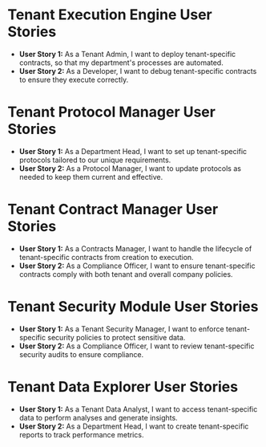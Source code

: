# Tenant Execution Engine User Stories  
  
- **User Story 1:** As a Tenant Admin, I want to deploy tenant-specific contracts, so that my department's processes are automated.  
- **User Story 2:** As a Developer, I want to debug tenant-specific contracts to ensure they execute correctly.  

# Tenant Protocol Manager User Stories  
  
- **User Story 1:** As a Department Head, I want to set up tenant-specific protocols tailored to our unique requirements.  
- **User Story 2:** As a Protocol Manager, I want to update protocols as needed to keep them current and effective.  

# Tenant Contract Manager User Stories  
  
- **User Story 1:** As a Contracts Manager, I want to handle the lifecycle of tenant-specific contracts from creation to execution.  
- **User Story 2:** As a Compliance Officer, I want to ensure tenant-specific contracts comply with both tenant and overall company policies.  

# Tenant Security Module User Stories  
  
- **User Story 1:** As a Tenant Security Manager, I want to enforce tenant-specific security policies to protect sensitive data.  
- **User Story 2:** As a Compliance Officer, I want to review tenant-specific security audits to ensure compliance.  

# Tenant Data Explorer User Stories  
  
- **User Story 1:** As a Tenant Data Analyst, I want to access tenant-specific data to perform analyses and generate insights.  
- **User Story 2:** As a Department Head, I want to create tenant-specific reports to track performance metrics.  